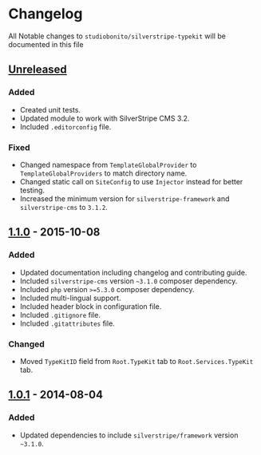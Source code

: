 # Changelog

All Notable changes to `studiobonito/silverstripe-typekit` will be documented in this file

## [Unreleased]
### Added
- Created unit tests.
- Updated module to work with SilverStripe CMS 3.2.
- Included `.editorconfig` file.

### Fixed
- Changed namespace from `TemplateGlobalProvider` to `TemplateGlobalProviders` to match directory name.
- Changed static call on `SiteConfig` to use `Injector` instead for better testing.
- Increased the minimum version for `silverstripe-framework` and `silverstripe-cms` to `3.1.2`.

## [1.1.0] - 2015-10-08
### Added
- Updated documentation including changelog and contributing guide.
- Included `silverstripe-cms` version `~3.1.0` composer dependency.
- Included `php` version `>=5.3.0` composer dependency.
- Included multi-lingual support.
- Included header block in configuration file.
- Included `.gitignore` file.
- Included `.gitattributes` file.

### Changed
- Moved `TypeKitID` field from `Root.TypeKit` tab to `Root.Services.TypeKit` tab.

## [1.0.1] - 2014-08-04
### Added
- Updated dependencies to include `silverstripe/framework` version `~3.1.0`.

[Unreleased]: https://github.com/studiobonito/silverstripe-typekit/compare/1.1.0...HEAD
[1.1.0]: https://github.com/studiobonito/silverstripe-typekit/compare/1.0.1...1.1.0
[1.0.1]: https://github.com/studiobonito/silverstripe-typekit/compare/1.0.0...1.0.1